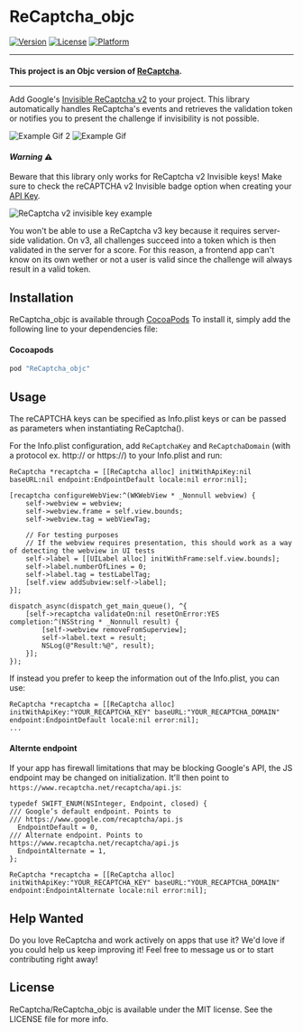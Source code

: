 # ReCaptcha_objc

[![Version](https://img.shields.io/cocoapods/v/ReCaptcha_objc.svg?style=flat)](http://cocoapods.org/pods/ReCaptcha_objc)
[![License](https://img.shields.io/cocoapods/l/ReCaptcha_objc.svg?style=flat)](http://cocoapods.org/pods/ReCaptcha_objc)
[![Platform](https://img.shields.io/cocoapods/p/ReCaptcha_objc.svg?style=flat)](http://cocoapods.org/pods/ReCaptcha_objc)

-----

#### This project is an Objc version of [ReCaptcha](https://github.com/fjcaetano/ReCaptcha).

-----

Add Google's [Invisible ReCaptcha v2](https://developers.google.com/recaptcha/docs/invisible) to your project. This library
automatically handles ReCaptcha's events and retrieves the validation token or notifies you to present the challenge if
invisibility is not possible.

![Example Gif 2](https://raw.githubusercontent.com/fjcaetano/ReCaptcha/master/example2.gif)  ![Example Gif](https://raw.githubusercontent.com/fjcaetano/ReCaptcha/master/example.gif)

#### _Warning_ ⚠️

Beware that this library only works for ReCaptcha v2 Invisible keys! Make sure to check the reCAPTCHA
v2 Invisible badge option when creating your [API Key](https://www.google.com/recaptcha/admin/create).

![ReCaptcha v2 invisible key example](https://raw.githubusercontent.com/fjcaetano/ReCaptcha/master/example-v2-key.png)

You won't be able to use a ReCaptcha v3 key because it requires server-side validation. On v3, all
challenges succeed into a token which is then validated in the server for a score. For this reason,
a frontend app can't know on its own wether or not a user is valid since the challenge will always
result in a valid token.

## Installation

ReCaptcha_objc is available through [CocoaPods](http://cocoapods.org)
To install it, simply add the following line to your dependencies file:

#### Cocoapods
``` ruby
pod "ReCaptcha_objc"
```

## Usage

The reCAPTCHA keys can be specified as Info.plist keys or can be passed as parameters when instantiating ReCaptcha().

For the Info.plist configuration, add `ReCaptchaKey` and `ReCaptchaDomain` (with a protocol ex. http:// or https://) to your Info.plist and run:

``` objc
ReCaptcha *recaptcha = [[ReCaptcha alloc] initWithApiKey:nil baseURL:nil endpoint:EndpointDefault locale:nil error:nil];

[recaptcha configureWebView:^(WKWebView * _Nonnull webview) {
    self->webview = webview;
    self->webview.frame = self.view.bounds;
    self->webview.tag = webViewTag;

    // For testing purposes
    // If the webview requires presentation, this should work as a way of detecting the webview in UI tests
    self->label = [[UILabel alloc] initWithFrame:self.view.bounds];
    self->label.numberOfLines = 0;
    self->label.tag = testLabelTag;
    [self.view addSubview:self->label];
}];

dispatch_async(dispatch_get_main_queue(), ^{
    [self->recaptcha validateOn:nil resetOnError:YES completion:^(NSString * _Nonnull result) {
        [self->webview removeFromSuperview];
        self->label.text = result;
        NSLog(@"Result:%@", result);
    }];
});
```

If instead you prefer to keep the information out of the Info.plist, you can use:
``` objc
ReCaptcha *recaptcha = [[ReCaptcha alloc] initWithApiKey:"YOUR_RECAPTCHA_KEY" baseURL:"YOUR_RECAPTCHA_DOMAIN" endpoint:EndpointDefault locale:nil error:nil];
...
```

#### Alternte endpoint

If your app has firewall limitations that may be blocking Google's API, the JS endpoint may be changed on initialization.
It'll then point to `https://www.recaptcha.net/recaptcha/api.js`:

``` objc
typedef SWIFT_ENUM(NSInteger, Endpoint, closed) {
/// Google’s default endpoint. Points to
/// https://www.google.com/recaptcha/api.js
  EndpointDefault = 0,
/// Alternate endpoint. Points to https://www.recaptcha.net/recaptcha/api.js
  EndpointAlternate = 1,
};

ReCaptcha *recaptcha = [[ReCaptcha alloc] initWithApiKey:"YOUR_RECAPTCHA_KEY" baseURL:"YOUR_RECAPTCHA_DOMAIN" endpoint:EndpointAlternate locale:nil error:nil];
```

## Help Wanted

Do you love ReCaptcha and work actively on apps that use it? We'd love if you could help us keep improving it!
Feel free to message us or to start contributing right away!

## License

ReCaptcha/ReCaptcha_objc is available under the MIT license. See the LICENSE file for more info.
